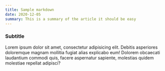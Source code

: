 ```yaml
---
title: Sample markdown
date: 2020-12-05
summary: This is a summary of the article it should be easy
---
```


### Subtitle

Lorem ipsum dolor sit amet, consectetur adipisicing elit. Debitis asperiores doloremque magnam mollitia fugiat alias explicabo eum! Dolorem obcaecati laudantium commodi quis, facere aspernatur sapiente, molestias quidem molestiae repellat adipisci?
